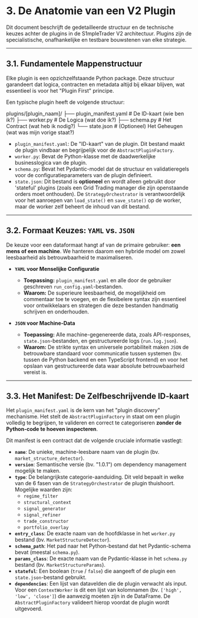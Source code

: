 # 3. De Anatomie van een V2 Plugin

Dit document beschrijft de gedetailleerde structuur en de technische keuzes achter de plugins in de S1mpleTrader V2 architectuur. Plugins zijn de specialistische, onafhankelijke en testbare bouwstenen van elke strategie.

---
## 3.1. Fundamentele Mappenstructuur

Elke plugin is een opzichzelfstaande Python package. Deze structuur garandeert dat logica, contracten en metadata altijd bij elkaar blijven, wat essentieel is voor het "Plugin First" principe.

Een typische plugin heeft de volgende structuur:

plugins/[plugin_naam]/
├── plugin_manifest.yaml  # De ID-kaart (wie ben ik?)
├── worker.py             # De Logica (wat doe ik?)
├── schema.py             # Het Contract (wat heb ik nodig?)
└── state.json            # (Optioneel) Het Geheugen (wat was mijn vorige staat?)


* `plugin_manifest.yaml`: De "ID-kaart" van de plugin. Dit bestand maakt de plugin vindbaar en begrijpelijk voor de `AbstractPluginFactory`.
* `worker.py`: Bevat de Python-klasse met de daadwerkelijke businesslogica van de plugin.
* `schema.py`: Bevat het Pydantic-model dat de structuur en validatieregels voor de configuratieparameters van de plugin definieert.
* `state.json`: Dit bestand is **optioneel** en wordt alleen gebruikt door 'stateful' plugins (zoals een Grid Trading manager die zijn openstaande orders moet onthouden). De `StrategyOrchestrator` is verantwoordelijk voor het aanroepen van `load_state()` en `save_state()` op de worker, maar de worker zelf beheert de inhoud van dit bestand.

---
## 3.2. Formaat Keuzes: `YAML` vs. `JSON`

De keuze voor een dataformaat hangt af van de primaire gebruiker: **een mens of een machine**. We hanteren daarom een hybride model om zowel leesbaarheid als betrouwbaarheid te maximaliseren.

* **`YAML` voor Menselijke Configuratie**
    * **Toepassing:** `plugin_manifest.yaml` en alle door de gebruiker geschreven `run_config.yaml`-bestanden.
    * **Waarom:** De superieure leesbaarheid, de mogelijkheid om commentaar toe te voegen, en de flexibelere syntax zijn essentieel voor ontwikkelaars en strategen die deze bestanden handmatig schrijven en onderhouden.

* **`JSON` voor Machine-Data**
    * **Toepassing:** Alle machine-gegenereerde data, zoals API-responses, `state.json`-bestanden, en gestructureerde logs (`run.log.json`).
    * **Waarom:** De strikte syntax en universele portabiliteit maken `JSON` de betrouwbare standaard voor communicatie tussen systemen (bv. tussen de Python backend en een TypeScript frontend) en voor het opslaan van gestructureerde data waar absolute betrouwbaarheid vereist is.

---
## 3.3. Het Manifest: De Zelfbeschrijvende ID-kaart

Het `plugin_manifest.yaml` is de kern van het "plugin discovery" mechanisme. Het stelt de `AbstractPluginFactory` in staat om een plugin volledig te begrijpen, te valideren en correct te categoriseren **zonder de Python-code te hoeven inspecteren**.

Dit manifest is een contract dat de volgende cruciale informatie vastlegt:

* **`name`**: De unieke, machine-leesbare naam van de plugin (bv. `market_structure_detector`).
* **`version`**: Semantische versie (bv. "1.0.1") om dependency management mogelijk te maken.
* **`type`**: De belangrijkste categorie-aanduiding. Dit veld bepaalt in welke van de 6 fasen van de `StrategyOrchestrator` de plugin thuishoort. Mogelijke waarden zijn:
    * `regime_filter`
    * `structural_context`
    * `signal_generator`
    * `signal_refiner`
    * `trade_constructor`
    * `portfolio_overlay`
* **`entry_class`**: De exacte naam van de hoofdklasse in het `worker.py` bestand (bv. `MarketStructureDetector`).
* **`schema_path`**: Het pad naar het Python-bestand dat het Pydantic-schema bevat (meestal `schema.py`).
* **`params_class`**: De exacte naam van de Pydantic-klasse in het `schema.py` bestand (bv. `MarketStructureParams`).
* **`stateful`**: Een boolean (`true` / `false`) die aangeeft of de plugin een `state.json`-bestand gebruikt.
* **`dependencies`**: Een lijst van datavelden die de plugin verwacht als input. Voor een `ContextWorker` is dit een lijst van kolomnamen (bv. `['high', 'low', 'close']`) die aanwezig moeten zijn in de DataFrame. De `AbstractPluginFactory` valideert hierop voordat de plugin wordt uitgevoerd.
